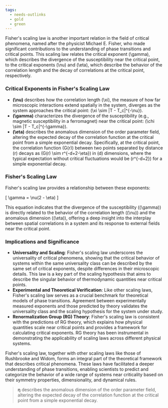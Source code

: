```yaml
---
tags:
  - needs-outlinks
  - gold
  - green
---
```

Fisher's scaling law is another important relation in the field of critical phenomena, named after the physicist Michael E. Fisher, who made significant contributions to the understanding of phase transitions and critical points. This scaling law relates the critical exponent \(\gamma\), which describes the divergence of the susceptibility near the critical point, to the critical exponents \(\nu\) and \(\eta\), which describe the behavior of the correlation length and the decay of correlations at the critical point, respectively.

### Critical Exponents in Fisher's Scaling Law

- **\(\nu\)** describes how the correlation length \(\xi\), the measure of how far microscopic interactions extend spatially in the system, diverges as the system approaches the critical point: \(\xi \sim |T - T_c|^{-\nu}\).
- **\(\gamma\)** characterizes the divergence of the susceptibility (e.g., magnetic susceptibility in a ferromagnet) near the critical point: \(\chi \sim |T - T_c|^{-\gamma}\).
- **\(\eta\)** describes the anomalous dimension of the order parameter field, altering the expected decay of the correlation function at the critical point from a simple exponential decay. Specifically, at the critical point, the correlation function \(G(r)\) between two points separated by distance \(r\) decays as \(G(r) \sim r^{-d+2-\eta}\) in \(d\) dimensions, where the typical expectation without critical fluctuations would be \(r^{-d+2}\) for a simple exponential decay.

### Fisher's Scaling Law

Fisher's scaling law provides a relationship between these exponents:

\[ \gamma = \nu(2 - \eta) \]

This equation indicates that the divergence of the susceptibility (\(\gamma\)) is directly related to the behavior of the correlation length (\(\nu\)) and the anomalous dimension (\(\eta\)), offering a deep insight into the interplay between spatial correlations in a system and its response to external fields near the critical point.

### Implications and Significance

- **Universality and Scaling**: Fisher's scaling law underscores the universality of critical phenomena, showing that the critical behavior of systems within the same universality class can be described by the same set of critical exponents, despite differences in their microscopic details. This law is a key part of the scaling hypothesis that aims to describe the singular behavior of thermodynamic quantities near critical points.
- **Experimental and Theoretical Verification**: Like other scaling laws, Fisher's scaling law serves as a crucial benchmark for theoretical models of phase transitions. Agreement between experimentally measured exponents and those predicted by theory validates the universality class and the scaling hypothesis for the system under study.
- **Renormalization Group (RG) Theory**: Fisher's scaling law is consistent with the predictions of RG theory, which explains how physical quantities scale near critical points and provides a framework for calculating critical exponents. RG theory has been instrumental in demonstrating the applicability of scaling laws across different physical systems.

Fisher's scaling law, together with other scaling laws like those of Rushbrooke and Widom, forms an integral part of the theoretical framework that describes critical phenomena. These laws have facilitated a deeper understanding of phase transitions, enabling scientists to predict and categorize the behavior of a wide range of systems near criticality based on their symmetry properties, dimensionality, and dynamical rules.

>**η** describes the anomalous dimension of the order parameter field, altering the expected decay of the correlation function at the critical point from a simple exponential decay.